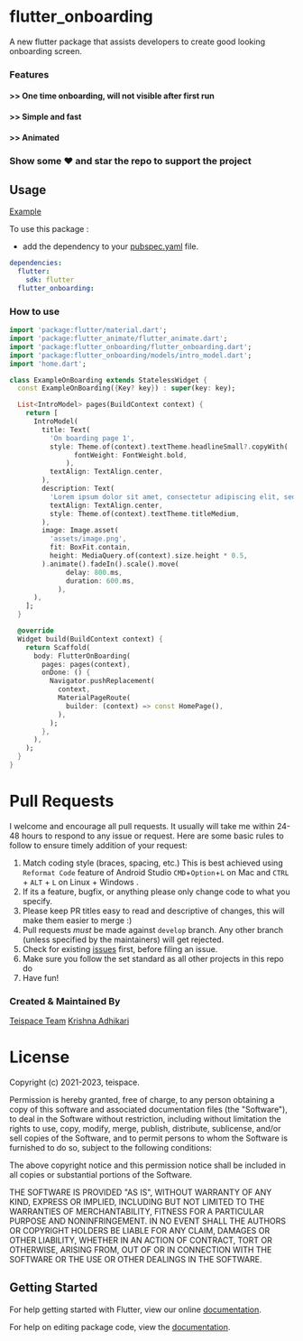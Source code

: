 # flutter_onboarding

A new flutter package that assists developers to create good looking onboarding screen.

### Features

#### >> One time onboarding, will not visible after first run

#### >> Simple and fast

#### >> Animated

### Show some :heart: and star the repo to support the project

## Usage

[Example](https://github.com/teispace/flutter_onboarding/blob/main/example/example.dart)

To use this package :

- add the dependency to your [pubspec.yaml](https://github.com/teispace/flutter_onboarding/blob/main/pubspec.yaml) file.

```yaml
dependencies:
  flutter:
    sdk: flutter
  flutter_onboarding:
```

### How to use

```dart
import 'package:flutter/material.dart';
import 'package:flutter_animate/flutter_animate.dart';
import 'package:flutter_onboarding/flutter_onboarding.dart';
import 'package:flutter_onboarding/models/intro_model.dart';
import 'home.dart';

class ExampleOnBoarding extends StatelessWidget {
  const ExampleOnBoarding({Key? key}) : super(key: key);

  List<IntroModel> pages(BuildContext context) {
    return [
      IntroModel(
        title: Text(
          'On boarding page 1',
          style: Theme.of(context).textTheme.headlineSmall?.copyWith(
                fontWeight: FontWeight.bold,
              ),
          textAlign: TextAlign.center,
        ),
        description: Text(
          'Lorem ipsum dolor sit amet, consectetur adipiscing elit, sed do eiusmod tempor incididunt ut labore et dolore magna aliqua',
          textAlign: TextAlign.center,
          style: Theme.of(context).textTheme.titleMedium,
        ),
        image: Image.asset(
          'assets/image.png',
          fit: BoxFit.contain,
          height: MediaQuery.of(context).size.height * 0.5,
        ).animate().fadeIn().scale().move(
              delay: 800.ms,
              duration: 600.ms,
            ),
      ),
    ];
  }

  @override
  Widget build(BuildContext context) {
    return Scaffold(
      body: FlutterOnBoarding(
        pages: pages(context),
        onDone: () {
          Navigator.pushReplacement(
            context,
            MaterialPageRoute(
              builder: (context) => const HomePage(),
            ),
          );
        },
      ),
    );
  }
}


```

# Pull Requests

I welcome and encourage all pull requests. It usually will take me within 24-48 hours to respond to any issue or request. Here are some basic rules to follow to ensure timely addition of your request:

1.  Match coding style (braces, spacing, etc.) This is best achieved using `Reformat Code` feature of Android Studio `CMD`+`Option`+`L` on Mac and `CTRL` + `ALT` + `L` on Linux + Windows .
2.  If its a feature, bugfix, or anything please only change code to what you specify.
3.  Please keep PR titles easy to read and descriptive of changes, this will make them easier to merge :)
4.  Pull requests _must_ be made against `develop` branch. Any other branch (unless specified by the maintainers) will get rejected.
5.  Check for existing [issues](https://github.com/teispace/flutter_onboarding/issues) first, before filing an issue.
6.  Make sure you follow the set standard as all other projects in this repo do
7.  Have fun!

### Created & Maintained By

[Teispace Team](https://teispace.com)
[Krishna Adhikari](https://github.com/Iamkrishnaa)

# License

Copyright (c) 2021-2023, teispace.

Permission is hereby granted, free of charge, to any person obtaining a copy of
this software and associated documentation files (the "Software"), to deal in
the Software without restriction, including without limitation the rights to
use, copy, modify, merge, publish, distribute, sublicense, and/or sell copies
of the Software, and to permit persons to whom the Software is furnished to do
so, subject to the following conditions:

The above copyright notice and this permission notice shall be included in all
copies or substantial portions of the Software.

THE SOFTWARE IS PROVIDED "AS IS", WITHOUT WARRANTY OF ANY KIND, EXPRESS OR
IMPLIED, INCLUDING BUT NOT LIMITED TO THE WARRANTIES OF MERCHANTABILITY,
FITNESS FOR A PARTICULAR PURPOSE AND NONINFRINGEMENT. IN NO EVENT SHALL THE
AUTHORS OR COPYRIGHT HOLDERS BE LIABLE FOR ANY CLAIM, DAMAGES OR OTHER
LIABILITY, WHETHER IN AN ACTION OF CONTRACT, TORT OR OTHERWISE, ARISING FROM,
OUT OF OR IN CONNECTION WITH THE SOFTWARE OR THE USE OR OTHER DEALINGS IN THE
SOFTWARE.

## Getting Started

For help getting started with Flutter, view our online [documentation](https://flutter.io/).

For help on editing package code, view the [documentation](https://flutter.io/developing-packages/).
